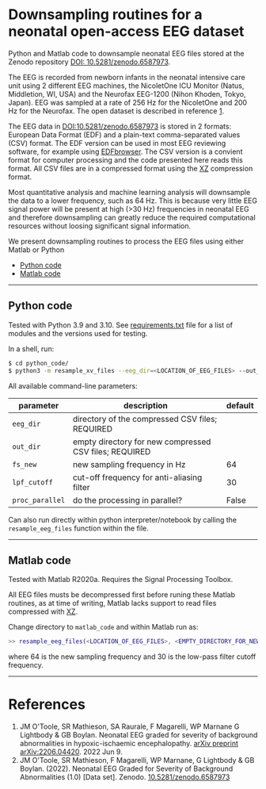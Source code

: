 # Downsampling routines for a neonatal open-access EEG dataset

Python and Matlab code to downsample neonatal EEG files stored at the Zenodo repository [DOI:
10.5281/zenodo.6587973](https://doi.org/10.5281/zenodo.6587973).

The EEG is recorded from newborn infants in the neonatal intensive care unit using 2
different EEG machines, the NicoletOne ICU Monitor (Natus, Middletion, WI, USA) and the
Neurofax EEG-1200 (Nihon Khoden, Tokyo, Japan). EEG was sampled at a rate of 256 Hz for
the NicoletOne and 200 Hz for the Neurofax. The open dataset is described in reference
[1](#references).

The EEG data in [DOI:10.5281/zenodo.6587973](https://doi.org/10.5281/zenodo.6587973) is
stored in 2 formats: European Data Format (EDF) and a plain-text comma-separated values
(CSV) format. The EDF version can be used in most EEG reviewing software, for example
using [EDFbrowser](https://www.teuniz.net/edfbrowser/). The CSV version is a convient
format for computer processing and the code presented here reads this format. All CSV
files are in a compressed format using the [XZ](https://tukaani.org/xz/) compression format.



Most quantitative analysis and machine learning analysis will downsample the data to a
lower frequency, such as 64 Hz. This is because very little EEG signal power will be
present at high (>30 Hz) frequencies in neonatal EEG and therefore downsampling can
greatly reduce the required computational resources without loosing significant signal
information.

We present downsampling routines to process the EEG files using either Matlab or Python

- [Python code](#python-code)
- [Matlab code](#matlab-code)


---

## Python code
Tested with Python 3.9 and 3.10. See [requirements.txt](python/requirements.txt) file for
a list of modules and the versions used for testing. 

In a shell, run:
```sh
$ cd python_code/
$ python3 -m resample_xv_files --eeg_dir=<LOCATION_OF_EEG_FILES> --out_dir=<EMPTY_DIRECTORY_FOR_NEW_FILES>
```

All available command-line parameters:

| parameter       | description                                            | default |
|-----------------|--------------------------------------------------------|---------|
| `eeg_dir`       | directory of the compressed CSV files; REQUIRED        |         |
| `out_dir`       | empty directory for new compressed CSV files; REQUIRED |         |
| `fs_new`        | new sampling frequency in Hz                           | 64      |
| `lpf_cutoff`    | cut-off frequency for anti-aliasing filter             | 30      |
| `proc_parallel` | do the processing in parallel?                         | False   |

Can also run directly within python interpreter/notebook by calling the
`resample_eeg_files` function within the file.

---

## Matlab code

Tested with Matlab R2020a. Requires the Signal Processing Toolbox.

All EEG files musts be decompressed first before runing these Matlab routines, as at time
of writing, Matlab lacks support to read files compressed with
[XZ](https://tukaani.org/xz/).

Change directory to `matlab_code` and within Matlab run as:

```matlab
>> resample_eeg_files(<LOCATION_OF_EEG_FILES>, <EMPTY_DIRECTORY_FOR_NEW_FILES>, 64, 30);
```

where 64 is the new sampling frequency and 30 is the low-pass filter cutoff frequency.

---


# References

1. JM O'Toole, SR Mathieson, SA Raurale, F Magarelli, WP Marnane G Lightbody & GB
   Boylan. Neonatal EEG graded for severity of background abnormalities in
   hypoxic-ischaemic encephalopathy. [arXiv preprint
   arXiv:2206.04420](https://arxiv.org/abs/2206.04420). 2022 Jun 9.
2. JM O'Toole, SR Mathieson, F Magarelli, WP Marnane, G Lightbody & GB
   Boylan. (2022). Neonatal EEG Graded for Severity of Background Abnormalities (1.0)
   [Data set]. Zenodo. [10.5281/zenodo.6587973](https://doi.org/10.5281/zenodo.6587973)
